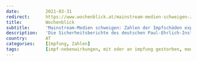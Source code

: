 ```yaml
---
date:          2021-03-31
redirect:      https://www.wochenblick.at/mainstream-medien-schweigen-zahlen-der-impfschaeden-explodieren/
title:         Wochenblick
subtitle:      'Mainstream-Medien schweigen: Zahlen der Impfschäden explodieren'
description:   'Die Sicherheitsberichte des deutschen Paul-Ehrlich-Instituts (PEI) zeigen eine verheerende Anzahl an - oft auch tödlichen - Nebenwirkungen und Schäden, die dadurch bei zuvor gesunden Menschen ausgelöst werden.'
country:       AT
categories:    [Impfung, Zahlen]
tags:          [impf-nebenwirkungen, mit oder an impfung gestorben, manipulation]
---
```

